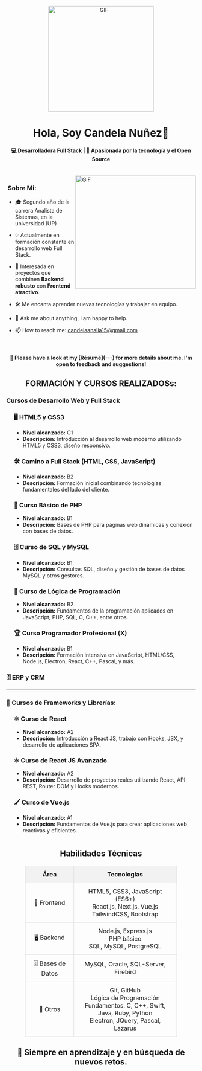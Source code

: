 <p align="center">
<img alt="GIF" src="https://github.com/arsentieva/arsentieva/blob/main/code.gif?raw=true" height="280" />
 <p/>

<h1 align="center">Hola, Soy Candela Nuñez👋</h1>
<h4 align="center">💻 Desarrolladora Full Stack | 🚀 Apasionada por la tecnología y el Open Source</h4> 

<br>
<img align="right" height="300px" width= "320px" alt="GIF" src="https://media.giphy.com/media/CVtNe84hhYF9u/giphy.gif" />

### &nbsp;Sobre Mi:

- 🎓 Segundo año de la carrera Analista de Sistemas, en la universidad (UP)
- 💡 Actualmente en formación constante en desarrollo web Full Stack.
- 🎯 Interesada en proyectos que combinen **Backend robusto** con **Frontend atractivo**.
- 🛠️ Me encanta aprender nuevas tecnologías y trabajar en equipo.

- 💬 Ask me about anything, I am happy to help.
- 📫 How to reach me: candelaanalia15@gmail.com

&nbsp;

<h4 align="center">📄&nbsp;Please have a look at my [Résumé](---) for more details about me. I'm open to feedback and suggestions!</h4>

<h2 align="center"> FORMACIÓN Y CURSOS REALIZADOSs: </h2>
<h3> Cursos de Desarrollo Web y Full Stack</h3>

<div style="margin-left: 20px;">
  <h3>🖥️ HTML5 y CSS3</h3>
  <ul>
    <li><strong>Nivel alcanzado:</strong> C1</li>
    <li><strong>Descripción:</strong> Introducción al desarrollo web moderno utilizando HTML5 y CSS3, diseño responsivo.</li>
  </ul>

  <h3>🛠️ Camino a Full Stack (HTML, CSS, JavaScript)</h3>
  <ul>
    <li><strong>Nivel alcanzado:</strong> B2</li>
    <li><strong>Descripción:</strong> Formación inicial combinando tecnologías fundamentales del lado del cliente.</li>
  </ul>

  <h3>🐘 Curso Básico de PHP</h3>
  <ul>
    <li><strong>Nivel alcanzado:</strong> B1</li>
    <li><strong>Descripción:</strong> Bases de PHP para páginas web dinámicas y conexión con bases de datos.</li>
  </ul>

  <h3>🗄️ Curso de SQL y MySQL</h3>
  <ul>
    <li><strong>Nivel alcanzado:</strong> B1</li>
    <li><strong>Descripción:</strong> Consultas SQL, diseño y gestión de bases de datos MySQL y otros gestores.</li>
  </ul>

  <h3>🧠 Curso de Lógica de Programación</h3>
  <ul>
    <li><strong>Nivel alcanzado:</strong> B2</li>
    <li><strong>Descripción:</strong> Fundamentos de la programación aplicados en JavaScript, PHP, SQL, C, C++, entre otros.</li>
  </ul>

  <h3>🏆 Curso Programador Profesional (X)</h3>
  <ul>
    <li><strong>Nivel alcanzado:</strong> B1</li>
    <li><strong>Descripción:</strong> Formación intensiva en JavaScript, HTML/CSS, Node.js, Electron, React, C++, Pascal, y más.</li>
  </ul>
</div>
<h3>🗄️ ERP y CRM</h3>
<hr>

<h3>🧩 Cursos de Frameworks y Librerías:</h3>

<div style="margin-left: 20px;">
  <h3>⚛️ Curso de React</h3>
  <ul>
    <li><strong>Nivel alcanzado:</strong> A2</li>
    <li><strong>Descripción:</strong> Introducción a React JS, trabajo con Hooks, JSX, y desarrollo de aplicaciones SPA.</li>
  </ul>

  <h3>⚛️ Curso de React JS Avanzado</h3>
  <ul>
    <li><strong>Nivel alcanzado:</strong> A2</li>
    <li><strong>Descripción:</strong> Desarrollo de proyectos reales utilizando React, API REST, Router DOM y Hooks modernos.</li>
  </ul>

  <h3>🖌️ Curso de Vue.js</h3>
  <ul>
    <li><strong>Nivel alcanzado:</strong> A1</li>
    <li><strong>Descripción:</strong> Fundamentos de Vue.js para crear aplicaciones web reactivas y eficientes.</li>
  </ul>
</div>

<h1 style="text-align: center;"> </h1> <h2 align="center">Habilidades Técnicas</h2> 

<table style="width: 80%; margin: 20px auto; border-collapse: collapse; text-align: center; font-size: 16px;">
  <thead style="background-color: #f2f2f2;">
    <tr>
      <th style="padding: 12px; border: 1px solid #ddd;">Área</th>
      <th style="padding: 12px; border: 1px solid #ddd;">Tecnologías</th>
    </tr>
  </thead>
  <tbody>
    <tr>
      <td style="padding: 12px; border: 1px solid #ddd;">🎨 Frontend</td>
      <td style="padding: 12px; border: 1px solid #ddd;">
        HTML5, CSS3, JavaScript (ES6+)<br>
        React.js, Next.js, Vue.js<br>
        TailwindCSS, Bootstrap
      </td>
    </tr>
    <tr>
      <td style="padding: 12px; border: 1px solid #ddd;">🖥️ Backend</td>
      <td style="padding: 12px; border: 1px solid #ddd;">
        Node.js, Express.js<br>
        PHP básico<br>
        SQL, MySQL, PostgreSQL
      </td>
    </tr>
    <tr>
      <td style="padding: 12px; border: 1px solid #ddd;">🗄️ Bases de Datos</td>
      <td style="padding: 12px; border: 1px solid #ddd;">
        MySQL, Oracle, SQL-Server, Firebird
      </td>
    </tr>
    <tr>
      <td style="padding: 12px; border: 1px solid #ddd;">🔧 Otros</td>
      <td style="padding: 12px; border: 1px solid #ddd;">
        Git, GitHub<br>
        Lógica de Programación<br>
        Fundamentos: C, C++, Swift, Java, Ruby, Python<br>
        Electron, JQuery, Pascal, Lazarus
      </td>
    </tr>
  </tbody>
</table>


<h2 style="text-align: center;">🎯 Siempre en aprendizaje y en búsqueda de nuevos retos.</h2>
